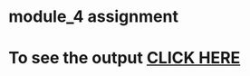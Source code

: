 # module_4 assignment

# To see  the output [CLICK HERE]( https://shaikfarhan112.github.io/moodules4/index.html)

